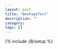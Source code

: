 ```yaml
---
layout: post
title: "NewPageTest"
description: ""
category: 
tags: []
---
```

{% include JB/setup %}
